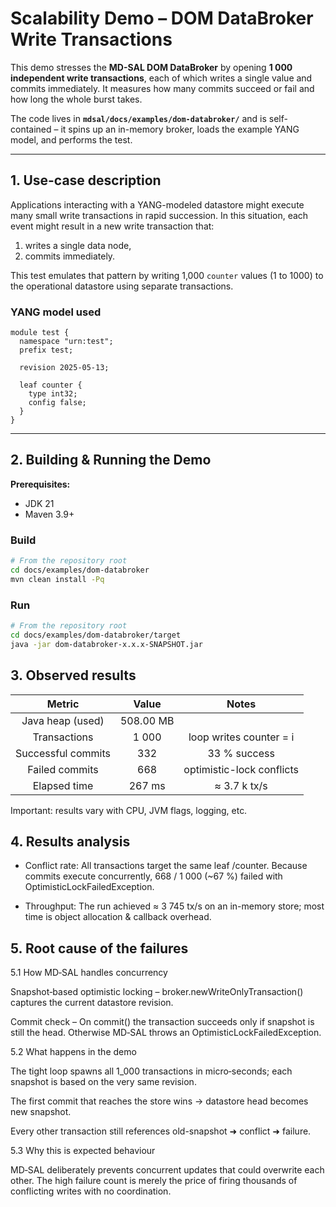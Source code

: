# Scalability Demo – DOM DataBroker Write Transactions

This demo stresses the **MD-SAL DOM DataBroker** by opening **1 000 independent write transactions**, each of which writes a single value and commits immediately. 
It measures how many commits succeed or fail and how long the whole burst takes.

The code lives in **`mdsal/docs/examples/dom-databroker/`** and is self-contained – it spins up an in-memory broker, loads the example YANG model, and performs the test.

---

## 1. Use-case description

Applications interacting with a YANG-modeled datastore might execute many small write transactions in rapid succession.
In this situation, each event might result in a new write transaction that:

1. writes a single data node,
2. commits immediately.

This test emulates that pattern by writing 1,000 `counter` values (1 to 1000) to the operational datastore using separate transactions.


### YANG model used
```yang
module test {
  namespace "urn:test";
  prefix test;
  
  revision 2025-05-13;

  leaf counter {
    type int32;
    config false; 
  }
}
```
---

## 2. Building & Running the Demo

**Prerequisites:**

- JDK 21
- Maven 3.9+

### Build

```sh
# From the repository root
cd docs/examples/dom-databroker
mvn clean install -Pq
```

### Run
```sh
# From the repository root
cd docs/examples/dom-databroker/target
java -jar dom-databroker-x.x.x-SNAPSHOT.jar
```

## 3. Observed results

|       Metric       |    Value    |           Notes           |
|:------------------:|:-----------:|:-------------------------:|
|  Java heap (used)  | 508.00 MB   |                           |
|    Transactions    |    1 000    | loop writes counter = i   |
| Successful commits |     332     | 33 % success              |
|   Failed commits   |     668     | optimistic-lock conflicts |
|    Elapsed time    |   267 ms    | ≈ 3.7 k tx/s              |

Important: results vary with CPU, JVM flags, logging, etc.

## 4. Results analysis

* Conflict rate: All transactions target the same leaf /counter. Because commits execute concurrently, 668 / 1 000 (~67 %) failed with OptimisticLockFailedException.

* Throughput: The run achieved ≈ 3 745 tx/s on an in-memory store; most time is object allocation & callback overhead.

## 5. Root cause of the failures

5.1 How MD‑SAL handles concurrency

Snapshot‑based optimistic locking – broker.newWriteOnlyTransaction() captures the current datastore revision.

Commit check – On commit() the transaction succeeds only if snapshot is still the head. 
Otherwise MD‑SAL throws an OptimisticLockFailedException.

5.2 What happens in the demo

The tight loop spawns all 1_000 transactions in micro‑seconds; each snapshot is based on the very same revision.

The first commit that reaches the store wins → datastore head becomes new snapshot.

Every other transaction still references old-snapshot ➜ conflict ➜ failure.

5.3 Why this is expected behaviour

MD‑SAL deliberately prevents concurrent updates that could overwrite each other. 
The high failure count is merely the price of firing thousands of conflicting writes with no coordination.
